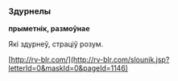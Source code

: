 ### Здурнелы
**прыметнік, размоўнае**

Які здурнеў, страціў розум.

<a rel="author">[http://rv-blr.com/](http://rv-blr.com/slounik.jsp?letterId=0&maskId=0&pageId=1146)</a>
